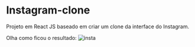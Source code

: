 # Instagram-clone
Projeto em React JS baseado em criar um clone da interface do Instagram. 

Olha como ficou o resultado:
![insta](https://user-images.githubusercontent.com/99970374/170590576-f4093e76-771f-4ee0-854d-6c3080ec7713.jpeg)
